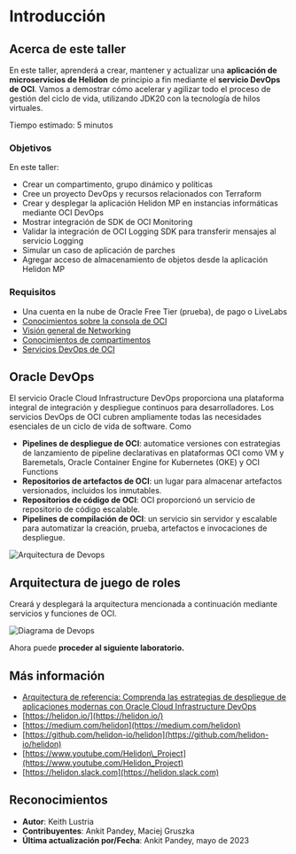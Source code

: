 # Introducción

## Acerca de este taller

En este taller, aprenderá a crear, mantener y actualizar una **aplicación de microservicios de Helidon** de principio a fin mediante el **servicio DevOps de OCI**. Vamos a demostrar cómo acelerar y agilizar todo el proceso de gestión del ciclo de vida, utilizando JDK20 con la tecnología de hilos virtuales.

Tiempo estimado: 5 minutos

### Objetivos

En este taller:

*   Crear un compartimento, grupo dinámico y políticas
*   Cree un proyecto DevOps y recursos relacionados con Terraform
*   Crear y desplegar la aplicación Helidon MP en instancias informáticas mediante OCI DevOps
*   Mostrar integración de SDK de OCI Monitoring
*   Validar la integración de OCI Logging SDK para transferir mensajes al servicio Logging
*   Simular un caso de aplicación de parches
*   Agregar acceso de almacenamiento de objetos desde la aplicación Helidon MP

### Requisitos

*   Una cuenta en la nube de Oracle Free Tier (prueba), de pago o LiveLabs
*   [Conocimientos sobre la consola de OCI](https://docs.us-phoenix-1.oraclecloud.com/Content/GSG/Concepts/console.htm)
*   [Visión general de Networking](https://docs.us-phoenix-1.oraclecloud.com/Content/Network/Concepts/overview.htm)
*   [Conocimientos de compartimentos](https://docs.us-phoenix-1.oraclecloud.com/Content/GSG/Concepts/concepts.htm)
*   [Servicios DevOps de OCI](https://docs.oracle.com/en-us/iaas/Content/devops/using/home.htm)

## Oracle DevOps

El servicio Oracle Cloud Infrastructure DevOps proporciona una plataforma integral de integración y despliegue continuos para desarrolladores. Los servicios DevOps de OCI cubren ampliamente todas las necesidades esenciales de un ciclo de vida de software. Como

*   **Pipelines de despliegue de OCI**: automatice versiones con estrategias de lanzamiento de pipeline declarativas en plataformas OCI como VM y Baremetals, Oracle Container Engine for Kubernetes (OKE) y OCI Functions
*   **Repositorios de artefactos de OCI**: un lugar para almacenar artefactos versionados, incluidos los inmutables.
*   **Repositorios de código de OCI**: OCI proporcionó un servicio de repositorio de código escalable.
*   **Pipelines de compilación de OCI**: un servicio sin servidor y escalable para automatizar la creación, prueba, artefactos e invocaciones de despliegue.

![Arquitectura de Devops](images/oci-devops.png)

## Arquitectura de juego de roles

Creará y desplegará la arquitectura mencionada a continuación mediante servicios y funciones de OCI.

![Diagrama de Devops](images/devops-diagram.png)

Ahora puede **proceder al siguiente laboratorio.**

## Más información

*   [Arquitectura de referencia: Comprenda las estrategias de despliegue de aplicaciones modernas con Oracle Cloud Infrastructure DevOps](https://docs.oracle.com/en/solutions/mod-app-deploy-strategies-oci/index.html)
*   [https://helidon.io/](https://helidon.io/)
*   [https://medium.com/helidon](https://medium.com/helidon)
*   [https://github.com/helidon-io/helidon](https://github.com/helidon-io/helidon)
*   [https://www.youtube.com/Helidon\_Project](https://www.youtube.com/Helidon_Project)
*   [https://helidon.slack.com](https://helidon.slack.com)

## Reconocimientos

*   **Autor**: Keith Lustria
*   **Contribuyentes**: Ankit Pandey, Maciej Gruszka
*   **Última actualización por/Fecha**: Ankit Pandey, mayo de 2023
